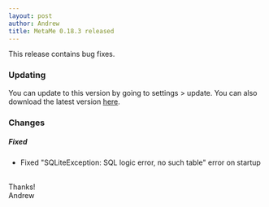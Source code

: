 ```yaml
---
layout: post
author: Andrew
title: MetaMe 0.18.3 released
---
```


This release contains bug fixes.

### Updating

You can update to this version by going to settings > update. You can also download the latest version [here](/download.html).

### Changes

##### Fixed
- Fixed "SQLiteException: SQL logic error, no such table" error on startup

<br/>
Thanks!
<br/>
Andrew
